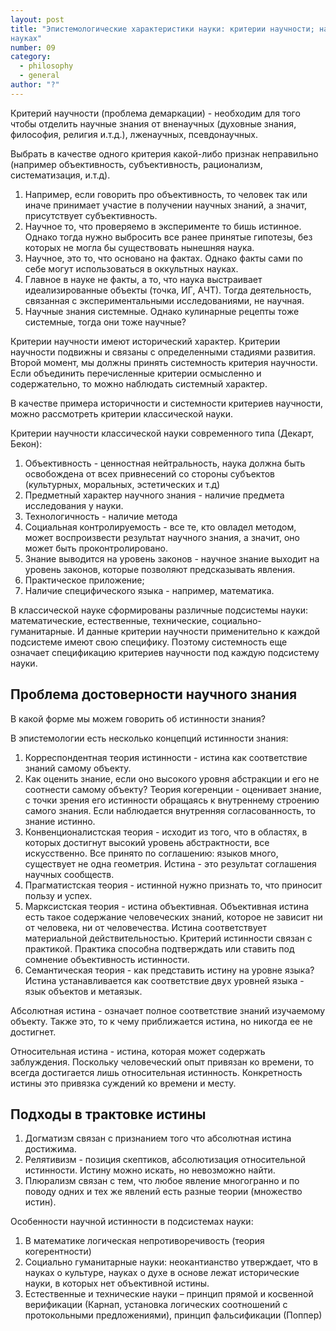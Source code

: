 ```yaml
---
layout: post
title: "Эпистемологические характеристики науки: критерии научности; наука и лженаука. Проблема достоверности научного знания, особенности научной истины подсистемах науки математических, естественных, технических и социально-гуманитарных
науках"
number: 09
category:
  - philosophy
  - general
author: "?"
---
```


Критерий научности (проблема демаркации) - необходим для того чтобы отделить научные знания от вненаучных (духовные знания, философия, религия и.т.д.), лженаучных, псевдонаучных.

Выбрать в качестве одного критерия какой-либо признак неправильно (например объективность, субъективность, рационализм, систематизация, и.т.д).

1. Например, если говорить про объективность, то человек так или иначе принимает участие в получении научных знаний, а значит, присутствует субъективность.
2. Научное то, что проверяемо в эксперименте то бишь истинное. Однако тогда нужно выбросить все ранее принятые гипотезы, без которых не могла бы существовать нынешняя наука.
3. Научное, это то, что основано на фактах. Однако факты сами по себе могут использоваться в оккультных науках.
4. Главное в науке не факты, а то, что наука выстраивает идеализированные объекты (точка, ИГ, АЧТ). Тогда деятельность, связанная с экспериментальными исследованиями, не научная.
5. Научные знания системные. Однако кулинарные рецепты тоже системные, тогда они тоже научные?

Критерии научности имеют исторический характер. Критерии научности подвижны и связаны с определенными стадиями развития.  Второй момент, мы должны принять системность критерия научности. Если объединить перечисленные критерии осмысленно и содержательно, то можно наблюдать системный характер.

В качестве примера историчности и системности критериев научности, можно рассмотреть критерии классической науки.

Критерии научности классической науки современного типа (Декарт, Бекон):
1. Объективность - ценностная нейтральность, наука должна быть освобождена от всех привнесений со стороны субъектов (культурных, моральных, эстетических и т.д)
2. Предметный характер научного знания - наличие предмета исследования у науки.
3. Технологичность - наличие метода
4. Социальная контролируемость - все те, кто овладел методом, может воспроизвести результат научного знания, а значит, оно может быть проконтролировано.
5. Знание выводится на уровень законов - научное знание выходит на уровень законов, которые позволяют предсказывать явления.
6. Практическое приложение;
7. Наличие специфического языка - например, математика.

В классической науке сформированы различные подсистемы науки: математические, естественные, технические, социально-гуманитарные. И данные критерии научности применительно к каждой подсистеме имеют свою специфику.  Поэтому системность еще означает спецификацию критериев научности под каждую подсистему науки.

## Проблема достоверности научного знания
В какой форме мы можем говорить об истинности знания?

В эпистемологии есть несколько концепций истинности знания:
1. Корреспондентная теория истинности - истина как соответствие знаний самому объекту.
2. Как оценить знание, если оно высокого уровня абстракции и его не соотнести самому объекту? Теория когеренции - оценивает знание, с точки зрения его истинности обращаясь к внутреннему строению самого знания. Если наблюдается внутренняя согласованность, то знание истинно.
3. Конвенционалистская теория - исходит из того, что в областях, в которых достигнут высокий уровень абстрактности, все искусственно. Все принято по соглашению: языков много, существует не одна геометрия. Истина - это результат соглашения научных сообществ.
4. Прагматистская теория - истинной нужно признать то, что приносит пользу и успех.
5. Марксистская теория - истина объективная. Объективная истина есть такое содержание человеческих знаний, которое не зависит ни от человека, ни от человечества. Истина соответствует материальной действительностью. Критерий истинности связан с практикой. Практика способна подтверждать или ставить под сомнение объективность истинности.
6. Семантическая теория - как представить истину на уровне языка? Истина устанавливается как соответствие двух уровней языка - язык объектов и метаязык. 

Абсолютная истина - означает полное соответствие знаний изучаемому объекту. Также это, то к чему приближается истина, но никогда ее не достигнет.

Относительная истина - истина, которая может содержать заблуждения. Поскольку человеческий опыт привязан ко времени, то всегда достигается лишь относительная истинность. Конкретность истины это привязка суждений ко времени и месту.

## Подходы в трактовке истины
1. Догматизм связан с признанием того что абсолютная истина достижима.
2. Релятивизм - позиция скептиков, абсолютизация относительной истинности. Истину можно искать, но невозможно найти.
3. Плюрализм связан с тем, что любое явление многогранно и по поводу одних и тех же явлений есть разные теории (множество истин).

Особенности научной истинности в подсистемах науки:
1. В математике логическая непротиворечивость (теория когерентности)
2. Социально гуманитарные науки: неокантианство утверждает, что в науках о культуре, науках о духе в основе лежат исторические науки, в которых нет объективной истины.
3. Естественные и технические науки – принцип прямой и косвенной верификации (Карнап, установка логических соотношений с протокольными предложениями), принцип фальсификации (Поппер)
